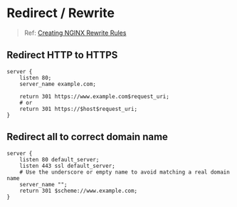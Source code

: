 # Redirect / Rewrite

> Ref: [Creating NGINX Rewrite Rules](https://www.nginx.com/blog/creating-nginx-rewrite-rules/)

## Redirect HTTP to HTTPS

```nginx
server {
    listen 80;
    server_name example.com;

    return 301 https://www.example.com$request_uri;
    # or
    return 301 https://$host$request_uri;
}
```

## Redirect all to correct domain name

```nginx
server {
    listen 80 default_server;
    listen 443 ssl default_server;
    # Use the underscore or empty name to avoid matching a real domain name 
    server_name "";
    return 301 $scheme://www.example.com;
}
```
